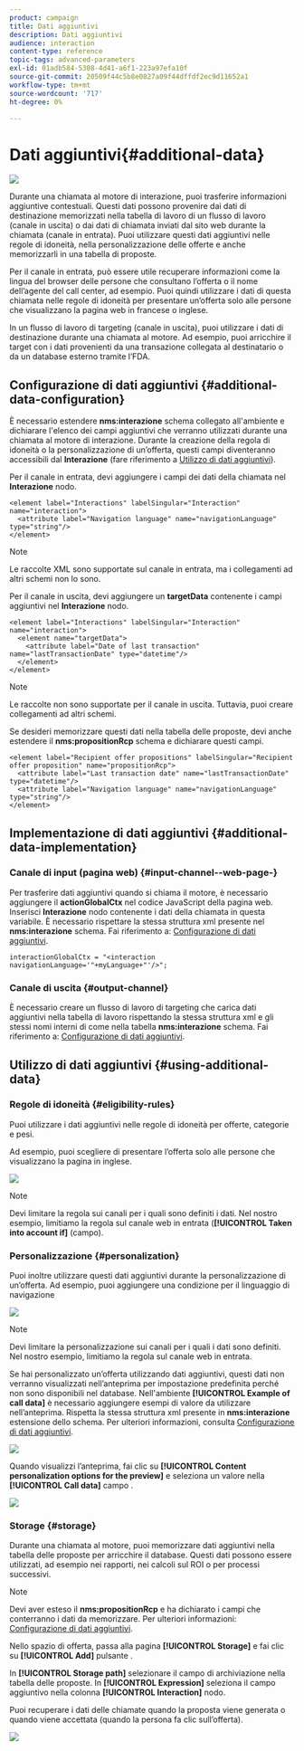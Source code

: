 ```yaml
---
product: campaign
title: Dati aggiuntivi
description: Dati aggiuntivi
audience: interaction
content-type: reference
topic-tags: advanced-parameters
exl-id: 01adb584-5308-4d41-a6f1-223a97efa10f
source-git-commit: 20509f44c5b8e0827a09f44dffdf2ec9d11652a1
workflow-type: tm+mt
source-wordcount: '717'
ht-degree: 0%

---
```


# Dati aggiuntivi{#additional-data}

![](../../assets/v7-only.svg)

Durante una chiamata al motore di interazione, puoi trasferire informazioni aggiuntive contestuali. Questi dati possono provenire dai dati di destinazione memorizzati nella tabella di lavoro di un flusso di lavoro (canale in uscita) o dai dati di chiamata inviati dal sito web durante la chiamata (canale in entrata). Puoi utilizzare questi dati aggiuntivi nelle regole di idoneità, nella personalizzazione delle offerte e anche memorizzarli in una tabella di proposte.

Per il canale in entrata, può essere utile recuperare informazioni come la lingua del browser delle persone che consultano l’offerta o il nome dell’agente del call center, ad esempio. Puoi quindi utilizzare i dati di questa chiamata nelle regole di idoneità per presentare un’offerta solo alle persone che visualizzano la pagina web in francese o inglese.

In un flusso di lavoro di targeting (canale in uscita), puoi utilizzare i dati di destinazione durante una chiamata al motore. Ad esempio, puoi arricchire il target con i dati provenienti da una transazione collegata al destinatario o da un database esterno tramite l’FDA.

## Configurazione di dati aggiuntivi {#additional-data-configuration}

È necessario estendere **nms:interazione** schema collegato all&#39;ambiente e dichiarare l&#39;elenco dei campi aggiuntivi che verranno utilizzati durante una chiamata al motore di interazione. Durante la creazione della regola di idoneità o la personalizzazione di un’offerta, questi campi diventeranno accessibili dal **Interazione** (fare riferimento a [Utilizzo di dati aggiuntivi](#using-additional-data)).

Per il canale in entrata, devi aggiungere i campi dei dati della chiamata nel **Interazione** nodo.

```
<element label="Interactions" labelSingular="Interaction" name="interaction">
  <attribute label="Navigation language" name="navigationLanguage" type="string"/>
</element>
```

>[!NOTE]
>
>Le raccolte XML sono supportate sul canale in entrata, ma i collegamenti ad altri schemi non lo sono.

Per il canale in uscita, devi aggiungere un **targetData** contenente i campi aggiuntivi nel **Interazione** nodo.

```
<element label="Interactions" labelSingular="Interaction" name="interaction">
  <element name="targetData">
    <attribute label="Date of last transaction" name="lastTransactionDate" type="datetime"/>
  </element>
</element>
```

>[!NOTE]
>
>Le raccolte non sono supportate per il canale in uscita. Tuttavia, puoi creare collegamenti ad altri schemi.

Se desideri memorizzare questi dati nella tabella delle proposte, devi anche estendere il **nms:propositionRcp** schema e dichiarare questi campi.

```
<element label="Recipient offer propositions" labelSingular="Recipient offer proposition" name="propositionRcp">
  <attribute label="Last transaction date" name="lastTransactionDate" type="datetime"/>
  <attribute label="Navigation language" name="navigationLanguage" type="string"/>
</element>
```

## Implementazione di dati aggiuntivi {#additional-data-implementation}

### Canale di input (pagina web) {#input-channel--web-page-}

Per trasferire dati aggiuntivi quando si chiama il motore, è necessario aggiungere il **actionGlobalCtx** nel codice JavaScript della pagina web. Inserisci **Interazione** nodo contenente i dati della chiamata in questa variabile. È necessario rispettare la stessa struttura xml presente nel **nms:interazione** schema. Fai riferimento a: [Configurazione di dati aggiuntivi](#additional-data-configuration).

```
interactionGlobalCtx = "<interaction navigationLanguage='"+myLanguage+"'/>";
```

### Canale di uscita {#output-channel}

È necessario creare un flusso di lavoro di targeting che carica dati aggiuntivi nella tabella di lavoro rispettando la stessa struttura xml e gli stessi nomi interni di come nella tabella **nms:interazione** schema. Fai riferimento a: [Configurazione di dati aggiuntivi](#additional-data-configuration).

## Utilizzo di dati aggiuntivi {#using-additional-data}

### Regole di idoneità {#eligibility-rules}

Puoi utilizzare i dati aggiuntivi nelle regole di idoneità per offerte, categorie e pesi.

Ad esempio, puoi scegliere di presentare l’offerta solo alle persone che visualizzano la pagina in inglese.

![](assets/ita_calldata_query.png)

>[!NOTE]
>
>Devi limitare la regola sui canali per i quali sono definiti i dati. Nel nostro esempio, limitiamo la regola sul canale web in entrata (**[!UICONTROL Taken into account if]** (campo).

### Personalizzazione {#personalization}

Puoi inoltre utilizzare questi dati aggiuntivi durante la personalizzazione di un’offerta. Ad esempio, puoi aggiungere una condizione per il linguaggio di navigazione

![](assets/ita_calldata_perso.png)

>[!NOTE]
>
>Devi limitare la personalizzazione sui canali per i quali i dati sono definiti. Nel nostro esempio, limitiamo la regola sul canale web in entrata.

Se hai personalizzato un’offerta utilizzando dati aggiuntivi, questi dati non verranno visualizzati nell’anteprima per impostazione predefinita perché non sono disponibili nel database. Nell&#39;ambiente **[!UICONTROL Example of call data]** è necessario aggiungere esempi di valore da utilizzare nell’anteprima. Rispetta la stessa struttura xml presente in **nms:interazione** estensione dello schema. Per ulteriori informazioni, consulta [Configurazione di dati aggiuntivi](#additional-data-configuration).

![](assets/ita_calldata_preview.png)

Quando visualizzi l’anteprima, fai clic su **[!UICONTROL Content personalization options for the preview]** e seleziona un valore nella **[!UICONTROL Call data]** campo .

![](assets/ita_calldata_preview2.png)

### Storage {#storage}

Durante una chiamata al motore, puoi memorizzare dati aggiuntivi nella tabella delle proposte per arricchire il database. Questi dati possono essere utilizzati, ad esempio nei rapporti, nei calcoli sul ROI o per processi successivi.

>[!NOTE]
>
>Devi aver esteso il **nms:propositionRcp** e ha dichiarato i campi che conterranno i dati da memorizzare. Per ulteriori informazioni: [Configurazione di dati aggiuntivi](#additional-data-configuration).

Nello spazio di offerta, passa alla pagina **[!UICONTROL Storage]** e fai clic su **[!UICONTROL Add]** pulsante .

In **[!UICONTROL Storage path]** selezionare il campo di archiviazione nella tabella delle proposte. In **[!UICONTROL Expression]** seleziona il campo aggiuntivo nella colonna **[!UICONTROL Interaction]** nodo.

Puoi recuperare i dati delle chiamate quando la proposta viene generata o quando viene accettata (quando la persona fa clic sull’offerta).

![](assets/ita_calldata_storage.png)

